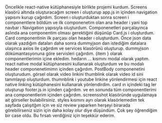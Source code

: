 Öncelikle react-native kütüphanesiyle birlikte projemi kurdum.
Screens klasörü altında oluşturacağım screen i oluşturup app.js in içinden navigation yapısını kurup çağırdım. 
Screen ı oluşturduktan sonra screen i componentlere böldüm ve ilk componenetim olan ana header i yani top navbar ı  Navigation yapısıyla oluşturdum.
Componenetleri parçalayınca aslında ana componentim olması gerektiğini düşünüp Card.js i oluşturdum.
Card componentinin ilk parçası olan header ı oluşturdum. Önce json data olarak yazdığım  dataları daha sonra dummyjson dan istediğim datalara ulaşınca axios ile çağırdım ve services klasörünü oluşturup. dummyjson dökümantasyonuna göre servisleri çağırdım. {item } olarak componentlerimin içine ekledim.
hedarın ... kısmını modal olarak yaptım. react native modal kütüphanesini kullanarak oluşturdum ve bu modalı header componenetimimn içinden çağırdım.
PostBody componenetini oluşturudum. görsel olarak video linkini thumblink olarak video id sini tanımlayıp oluşturdum. thumnblink i youtube linkine yönlendirmesi için react native linking kütüphanesini kullanarak yönlendirdim. 
card ın içindeki tag ler  oluşturup footer.js in içinden çağırdım. ve en sonunda tüm componentlerimi ana componentlerim içinden çağırdım.
screensshot klasöründe uygulamaya ait görseller bulabilirsiniz. 
styles kısmını ayrı olarak klasörlemedim tek sayfada çalışıtğım için ve siz review yaparken herşeyi birarada görebilirseniz sizin için daha kolay olur diye düşündüm.
Çok şey öğrendiğim bir case oldu. Bu fırsatı verdiğiniz için teşekkür ederim.